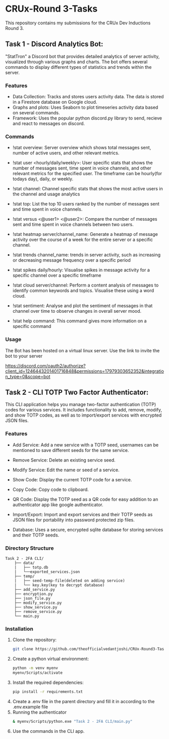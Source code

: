 # CRUx-Round 3-Tasks

This repository contains my submissions for the CRUx Dev Inductions Round 3.

## Task 1 - Discord Analytics Bot:

"StatTron" a Discord bot that provides detailed analytics of server activity, visualized through various graphs and charts. The bot offers several commands to display different types of statistics and trends within the server.

### Features
*  Data Collection: Tracks and stores users activity data. The data is stored in a Firestore database on Google cloud.
*  Graphs and plots: Uses Seaborn to plot timeseries activity data based on several commands.
*  Framework: Uses the popular python discord.py library to send, recieve and react to messages on discord.

### Commands
*   !stat overview: Server overview which shows total messages sent, number of active users, and other relevant metrics.

*   !stat user <hourly/daily/weekly>: User specific stats that shows the number of messages sent, time spent in voice channels, and other relevant metrics for the specified user. The timeframe can be hourly(for todays day), daily, or weekly.

*   !stat channel: Channel specific stats that shows the most active users in the channel and usage analytics

*   !stat top: List the top 10 users ranked by the number of messages sent and time spent in voice channels.

*   !stat versus <@user1> <@user2>: Compare the number of messages sent and time spent in voice channels between two users.

*   !stat heatmap server/channel_name: Generate a heatmap of message activity over the course of a week for the entire server or a specific channel.

*   !stat trends channel_name: trends in server activity, such as increasing or decreasing message frequency over a specific period

*   !stat spikes daily/hourly: Visualise spikes in message activity for a specific channel over a specific timeframe

*   !stat cloud server/channel: Perform a content analysis of messages to identify common keywords and topics. Visualise these using a word cloud.

*   !stat sentiment: Analyse and plot the sentiment of messages in that channel over time to observe changes in overall server mood.

*   !stat help command: This command gives more information on a specific command

### Usage
The Bot has been hosted on a virtual linux server. Use the link to invite the bot to your server 

https://discord.com/oauth2/authorize?client_id=1246443201401716848&permissions=17979303652352&integration_type=0&scope=bot

## Task 2 - CLI TOTP Two Factor Authenticator:

This CLI application helps you manage two-factor authentication (TOTP) codes for various services. It includes functionality to add, remove, modify, and show TOTP codes, as well as to import/export services with encrypted JSON files.

### Features

* Add Service: Add a new service with a TOTP seed, usernames can be mentioned to save different seeds for the same service.

* Remove Service: Delete an existing service seed.

* Modify Service: Edit the name or seed of a service.

* Show Code: Display the current TOTP code for a service.

* Copy Code: Copy code to clipboard.

* QR Code: Display the TOTP seed as a QR code for easy addition to an authenticator app like google authenticator.

* Import/Export: Import and export services and their TOTP seeds as JSON files for portability into password protected zip files.

* Database: Uses a secure, encrypted sqlite database for storing services and their TOTP seeds.


### Directory Structure
```plaintext
Task 2 - 2FA CLI/
    ├── data/
    |   ├── totp.db
    |   └──exported_services.json
    ├── temp/
    |   ├── seed-temp-file(deleted on adding service)
    |   └── key.key(key to decrypt database)
    ├── add_service.py
    ├── encryption.py
    ├── json_file.py
    ├── modify_service.py
    ├── show_service.py
    ├── remove_service.py
    └── main.py
```
### Installation
1. Clone the repository:
    ```sh
    git clone https://github.com/theofficialvedantjoshi/CRUx-Round3-Tasks.git
    ```
2. Create a python virtual environment:
    ```sh
    python -m venv myenv
    myenv/Scripts/activate
    ```
3. Install the required dependencies:
    ```sh
    pip install -r requirements.txt
    ```
4. Create a .env file in the parent directory and fill it in according to the .env.example file
5. Running the authenticator
    ```sh
    & myenv/Scripts/python.exe "Task 2 - 2FA CLI/main.py"
    ```
6. Use the commands in the CLI app.
    
